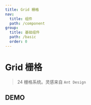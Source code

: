 ```yaml
---
title: Grid 栅格
nav:
  title: 组件
  path: /component
group:
  title: 基础组件
  path: /basic
  order: 0
---
```


# Grid 栅格

> 24 栅格系统。灵感来自 `Ant Design`

## DEMO

<code defaultShowCode src="./demo/doc.tsx"></code>

<API src="./row.tsx"></API>

<API src="./col.tsx"></API>
